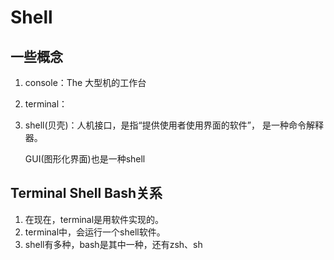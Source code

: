 # Shell

## 一些概念

1. console：The  大型机的工作台

2. terminal：

3. shell(贝壳)：人机接口，是指“提供使用者使用界面的软件”， 是一种命令解释器。

   GUI(图形化界面)也是一种shell



## Terminal Shell Bash关系

1. 在现在，terminal是用软件实现的。
2. terminal中，会运行一个shell软件。
3. shell有多种，bash是其中一种，还有zsh、sh

